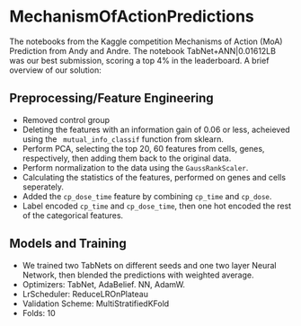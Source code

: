 # MechanismOfActionPredictions
The notebooks from the Kaggle competition Mechanisms of Action (MoA) Prediction from Andy and Andre. The notebook TabNet+ANN|0.01612LB was our best submission, scoring a top 4% in the leaderboard. A brief overview of our solution:

## Preprocessing/Feature Engineering

  - Removed control group
  - Deleting the features with an information gain of 0.06 or less, acheieved using the ``` mutual_info_classif``` function from sklearn.
  - Perform PCA, selecting the top 20, 60 features from cells, genes, respectively, then adding them back to the original data.
  - Perform normalization to the data using the ```GaussRankScaler```.
  - Calculating the statistics of the features, performed on genes and cells seperately.
  - Added the ```cp_dose_time``` feature by combining ```cp_time``` and ```cp_dose```.
  - Label encoded  ```cp_time``` and ```cp_dose_time```, then one hot encoded the rest of the categorical features.
  
## Models and Training
  
  - We trained two TabNets on different seeds and one two layer Neural Network, then blended the predictions with weighted average.
  - Optimizers: TabNet, AdaBelief. NN, AdamW.
  - LrScheduler: ReduceLROnPlateau
  - Validation Scheme: MultiStratifiedKFold
  - Folds: 10
